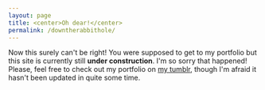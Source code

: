 ```yaml
---
layout: page
title: <center>Oh dear!</center>
permalink: /downtherabbithole/
---
```


Now this surely can't be right! You were supposed to get to my portfolio but this site is currently still **under construction**. I'm so sorry that happened! Please, feel free to check out my portfolio on [my tumblr](http://grahamstarr.tumblr.com/), though I'm afraid it hasn't been updated in quite some time.
